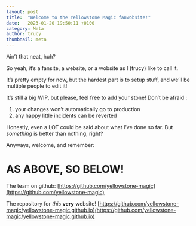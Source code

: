 ```yaml
---
layout: post
title:  "Welcome to the Yellowstone Magic fanwobsite!"
date:   2023-01-20 19:50:11 +0100
category: Meta
author: trucy
thumbnail: meta
---
```

Ain’t that neat, huh?

So yeah, it’s a fansite, a website, or a wobsite as I (trucy) like to call it.

It’s pretty empty for now, but the hardest part is to setup stuff, and we’ll be
multiple people to edit it!

It’s still a big WIP, but please, feel free to add your stone! Don’t be afraid :
1. your changes won’t automatically go to production
2. any happy little incidents can be reverted

Honestly, even a LOT could be said about what I’ve done so far. But *something*
is better than nothing, right?

Anyways, welcome, and remember:

# AS ABOVE, SO BELOW! #

The team on github: [https://github.com/yellowstone-magic](https://github.com/yellowstone-magic)

The repository for *this* **very** website! [https://github.com/yellowstone-magic/yellowstone-magic.github.io](https://github.com/yellowstone-magic/yellowstone-magic.github.io)
